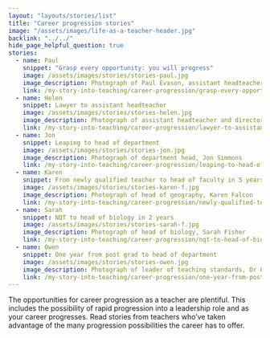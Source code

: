 ```yaml
---
layout: "layouts/stories/list"
title: "Career progression stories"
image: "/assets/images/life-as-a-teacher-header.jpg"
backlink: "../../"
hide_page_helpful_question: true
stories:
  - name: Paul
    snippet: "Grasp every opportunity: you will progress"
    image: /assets/images/stories/stories-paul.jpg
    image_description: Photograph of Paul Evason, assistant headteacher
    link: /my-story-into-teaching/career-progression/grasp-every-opportunity
  - name: Helen
    snippet: Lawyer to assistant headteacher
    image: /assets/images/stories/stories-helen.jpg
    image_description: Photograph of assistant headteacher and director, Helen Winter
    link: /my-story-into-teaching/career-progression/lawyer-to-assistant-teacher
  - name: Jon
    snippet: Leaping to head of department
    image: /assets/images/stories/stories-jon.jpg
    image_description: Photograph of department head, Jon Simmons
    link: /my-story-into-teaching/career-progression/leaping-to-head-of-department
  - name: Karen
    snippet: From newly qualified teacher to head of faculty in 5 years
    image: /assets/images/stories/stories-karen-f.jpg
    image_description: Photograph of head of geography, Karen Falcon
    link: /my-story-into-teaching/career-progression/newly-qualified-to-head-of-faculty
  - name: Sarah
    snippet: NQT to head of biology in 2 years
    image: /assets/images/stories/stories-sarah-f.jpg
    image_description: Photograph of head of biology, Sarah Fisher
    link: /my-story-into-teaching/career-progression/nqt-to-head-of-biology
  - name: Owen
    snippet: One year from post grad to head of department
    image: /assets/images/stories/stories-owen.jpg
    image_description: Photograph of leader of teaching standards, Dr Owen Mather
    link: /my-story-into-teaching/career-progression/one-year-from-post-grad-to-hod
---
```


The opportunities for career progression as a teacher are plentiful. This includes the possibility of rapid progression into a leadership role and as your career progresses.  Read stories from teachers who’ve taken advantage of the many progression possibilities the career has to offer.
